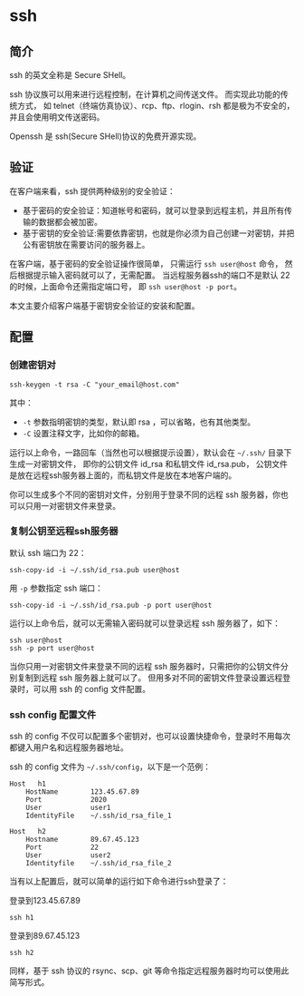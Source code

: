 # ssh

## 简介

ssh 的英文全称是 Secure SHell。

ssh 协议族可以用来进行远程控制，在计算机之间传送文件。
而实现此功能的传统方式，
如 telnet（终端仿真协议）、rcp、ftp、rlogin、rsh 都是极为不安全的，
并且会使用明文传送密码。

Openssh 是 ssh(Secure SHell)协议的免费开源实现。


## 验证

在客户端来看，ssh 提供两种级别的安全验证：

* 基于密码的安全验证：知道帐号和密码，就可以登录到远程主机，并且所有传输的数据都会被加密。
* 基于密钥的安全验证:需要依靠密钥，也就是你必须为自己创建一对密钥，并把公有密钥放在需要访问的服务器上。

在客户端，基于密码的安全验证操作很简单，
只需运行 `ssh user@host` 命令，
然后根据提示输入密码就可以了，无需配置。
当远程服务器ssh的端口不是默认 22 的时候，上面命令还需指定端口号，
即 `ssh user@host -p port`。

本文主要介绍客户端基于密钥安全验证的安装和配置。


## 配置


### 创建密钥对

```
ssh-keygen -t rsa -C "your_email@host.com"
```

其中：

* `-t` 参数指明密钥的类型，默认即 rsa ，可以省略，也有其他类型。
* `-C` 设置注释文字，比如你的邮箱。

运行以上命令，一路回车（当然也可以根据提示设置），默认会在 `~/.ssh/` 目录下生成一对密钥文件，
即你的公钥文件 id\_rsa 和私钥文件 id\_rsa.pub，
公钥文件是放在远程ssh服务器上面的，而私钥文件是放在本地客户端的。

你可以生成多个不同的密钥对文件，分别用于登录不同的远程 ssh 服务器，你也可以只用一对密钥文件来登录。


### 复制公钥至远程ssh服务器

默认 ssh 端口为 22：

```
ssh-copy-id -i ~/.ssh/id_rsa.pub user@host
```

用 `-p` 参数指定 ssh 端口：

```
ssh-copy-id -i ~/.ssh/id_rsa.pub -p port user@host
```

运行以上命令后，就可以无需输入密码就可以登录远程 ssh 服务器了，如下：

```
ssh user@host
ssh -p port user@host
```

当你只用一对密钥文件来登录不同的远程 ssh 服务器时，只需把你的公钥文件分别复制到远程 ssh 服务器上就可以了。
但用多对不同的密钥文件登录设置远程登录时，可以用 ssh 的 config 文件配置。


### ssh config 配置文件

ssh 的 config 不仅可以配置多个密钥对，也可以设置快捷命令，登录时不用每次都键入用户名和远程服务器地址。

ssh 的 config 文件为 `~/.ssh/config`，以下是一个范例：

```
Host   h1
    HostName        123.45.67.89
    Port            2020
    User            user1
    IdentityFile    ~/.ssh/id_rsa_file_1

Host   h2
    Hostname        89.67.45.123
    Port            22
    User            user2
    Identityfile    ~/.ssh/id_rsa_file_2
```

当有以上配置后，就可以简单的运行如下命令进行ssh登录了：

登录到123.45.67.89

```
ssh h1
```

登录到89.67.45.123

```
ssh h2
```

同样，基于 ssh 协议的 rsync、scp、git 等命令指定远程服务器时均可以使用此简写形式。

